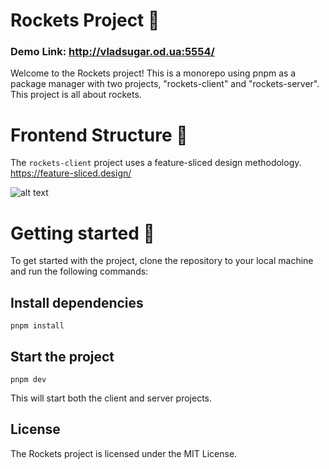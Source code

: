 # Rockets Project 🚀

### Demo Link: http://vladsugar.od.ua:5554/

Welcome to the Rockets project! This is a monorepo using pnpm as a package manager with two projects, "rockets-client" and "rockets-server". This project is all about rockets.

# Frontend Structure 🐞

The `rockets-client` project uses a feature-sliced design methodology. https://feature-sliced.design/

![alt text](https://feature-sliced.design/assets/ideal-img/visual_schema.d700567.1030.jpg)

# Getting started 🐝

To get started with the project, clone the repository to your local machine and run the following commands:

## Install dependencies

```
pnpm install
```

## Start the project

```
pnpm dev
```

This will start both the client and server projects.

## License

The Rockets project is licensed under the MIT License.
